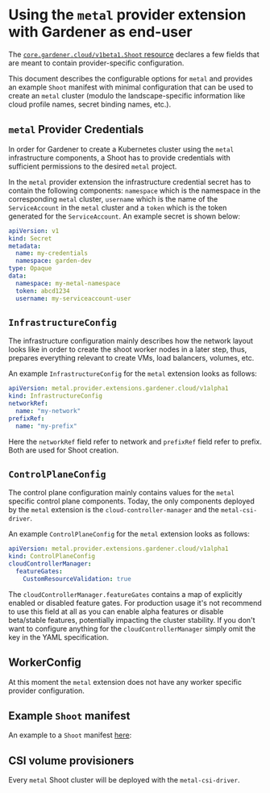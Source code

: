 # Using the `metal` provider extension with Gardener as end-user

The [`core.gardener.cloud/v1beta1.Shoot` resource](https://github.com/gardener/gardener/blob/master/example/90-shoot.yaml) 
declares a few fields that are meant to contain provider-specific configuration.

This document describes the configurable options for `metal` and provides an example `Shoot` manifest with minimal 
configuration that can be used to create an `metal` cluster (modulo the landscape-specific information like cloud 
profile names, secret binding names, etc.).

## `metal` Provider Credentials

In order for Gardener to create a Kubernetes cluster using the `metal` infrastructure components, a Shoot has to 
provide credentials with sufficient permissions to the desired `metal` project.

In the `metal` provider extension the infrastructure credential secret has to contain the following components: 
`namespace` which is the namespace in the corresponding `metal` cluster, `username` which is the name of the 
`ServiceAccount` in the `metal` cluster and a `token` which is the token generated for the `ServiceAccount`. An 
example secret is shown below:

```yaml
apiVersion: v1
kind: Secret
metadata:
  name: my-credentials 
  namespace: garden-dev
type: Opaque
data:
  namespace: my-metal-namespace
  token: abcd1234
  username: my-serviceaccount-user
```

## `InfrastructureConfig`

The infrastructure configuration mainly describes how the network layout looks like in order to create the shoot worker
nodes in a later step, thus, prepares everything relevant to create VMs, load balancers, volumes, etc.

An example `InfrastructureConfig` for the `metal` extension looks as follows:

```yaml
apiVersion: metal.provider.extensions.gardener.cloud/v1alpha1
kind: InfrastructureConfig
networkRef:
  name: "my-network"
prefixRef:
  name: "my-prefix"
```

Here the `networkRef` field refer to network and `prefixRef` field refer to prefix. Both are used for Shoot creation.

## `ControlPlaneConfig`

The control plane configuration mainly contains values for the `metal` specific control plane components.
Today, the only components deployed by the `metal` extension is the `cloud-controller-manager` and the 
`metal-csi-driver`.

An example `ControlPlaneConfig` for the `metal` extension looks as follows:

```yaml
apiVersion: metal.provider.extensions.gardener.cloud/v1alpha1
kind: ControlPlaneConfig
cloudControllerManager:
  featureGates:
    CustomResourceValidation: true
```

The `cloudControllerManager.featureGates` contains a map of explicitly enabled or disabled feature gates.
For production usage it's not recommend to use this field at all as you can enable alpha features or disable beta/stable 
features, potentially impacting the cluster stability. If you don't want to configure anything for the
`cloudControllerManager` simply omit the key in the YAML specification.

## WorkerConfig

At this moment the `metal` extension does not have any worker specific provider configuration.

## Example `Shoot` manifest

 An example to a `Shoot` manifest [here](https://github.com/metal-dev/gardener-extension-provider-metal/blob/doc/usage-as-operator/docs/usage-as-operator.md):

## CSI volume provisioners

Every `metal` Shoot cluster will be deployed with the `metal-csi-driver`.
